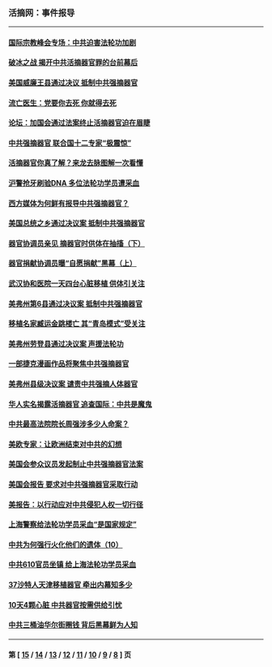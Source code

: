 ### 活摘网：事件报导
---
#### [国际宗教峰会专场：中共迫害法轮功加剧](../../pages/nf5877/n13088279.md?07220430) 
#### [破冰之战 揭开中共活摘器官罪的台前幕后](../../pages/nf5877/n13082457.md?07220430) 
#### [美国威廉王县通过决议 抵制中共强摘器官](../../pages/nf5877/n13056521.md?07220430) 
#### [流亡医生：党要你去死 你就得去死](../../pages/nf5877/n13052835.md?07220430) 
#### [论坛：加国会通过法案终止活摘器官迫在眉睫](../../pages/nf5877/n13029839.md?07220430) 
#### [中共强摘器官 联合国十二专家“极震惊”](../../pages/nf5877/n13024313.md?07220430) 
#### [活摘器官你真了解？来龙去脉图解一次看懂](../../pages/nf5877/n13013820.md?07220430) 
#### [沪警抢牙刷验DNA 多位法轮功学员遭采血](../../pages/nf5877/n12969218.md?07220430) 
#### [西方媒体为何鲜有报导中共强摘器官？](../../pages/nf5877/n12932034.md?07220430) 
#### [美国总统之乡通过决议案 抵制中共强摘器官](../../pages/nf5877/n12908242.md?07220430) 
#### [器官协调员亲见 摘器官时供体在抽搐（下）](../../pages/nf5877/n12898622.md?07220430) 
#### [器官捐献协调员曝“自愿捐献”黑幕（上）](../../pages/nf5877/n12878830.md?07220430) 
#### [武汉协和医院一天四台心脏移植 供体引关注](../../pages/nf5877/n12863175.md?07220430) 
#### [美弗州第6县通过决议案 抵制中共强摘器官](../../pages/nf5877/n12805218.md?07220430) 
#### [移植名家臧运金跳楼亡 其“青岛模式”受关注](../../pages/nf5877/n12803746.md?07220430) 
#### [美弗州劳登县通过决议案 声援法轮功](../../pages/nf5877/n12785715.md?07220430) 
#### [一部捷克漫画作品将聚焦中共强摘器官](../../pages/nf5877/n12785954.md?07220430) 
#### [美弗州县级决议案 谴责中共强摘人体器官](../../pages/nf5877/n12721290.md?07220430) 
#### [华人实名揭露活摘器官 追查国际：中共是魔鬼](../../pages/nf5877/n12691724.md?07220430) 
#### [中共最高法院院长周强涉多少人命案？](../../pages/nf5877/n12678074.md?07220430) 
#### [美欧专家：让欧洲结束对中共的幻想](../../pages/nf5877/n12652921.md?07220430) 
#### [美国会参众议员发起制止中共强摘器官法案](../../pages/nf5877/n12627668.md?07220430) 
#### [美国会报告 要求对中共强摘器官采取行动](../../pages/nf5877/n12448233.md?07220430) 
#### [美报告：以行动应对中共侵犯人权一切行径](../../pages/nf5877/n12443204.md?07220430) 
#### [上海警察给法轮功学员采血“是国家规定”](../../pages/nf5877/n12371027.md?07220430) 
#### [中共为何强行火化他们的遗体（10）](../../pages/nf5877/n12352363.md?07220430) 
#### [中共610官员坐镇 给上海法轮功学员采血](../../pages/nf5877/n12350295.md?07220430) 
#### [37沙特人天津移植器官 牵出内幕知多少](../../pages/nf5877/n12338586.md?07220430) 
#### [10天4颗心脏 中共器官按需供给引忧](../../pages/nf5877/n12326366.md?07220430) 
#### [中共三桶油华尔街圈钱 背后黑幕鲜为人知](../../pages/nf5877/n12249199.md?07220430) 

---
#### 第 [ [15](./15.md?07220430) / [14](./14.md?07220430) / [13](./13.md?07220430) / [12](./12.md?07220430) / [11](./11.md?07220430) / [10](./10.md?07220430) / [9](./9.md?07220430) / [8](./8.md?07220430) ] 页
